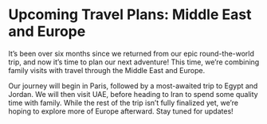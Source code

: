 # Upcoming Travel Plans: Middle East and Europe


It’s been over six months since we returned from our epic round-the-world trip, and now it’s time to plan our next adventure! This time, we’re combining family visits with travel through the Middle East and Europe.

Our journey will begin in Paris, followed by a most-awaited trip to Egypt and Jordan. We will then visit UAE, before heading to Iran to spend some quality time with family. While the rest of the trip isn’t fully finalized yet, we’re hoping to explore more of Europe afterward. Stay tuned for updates!
